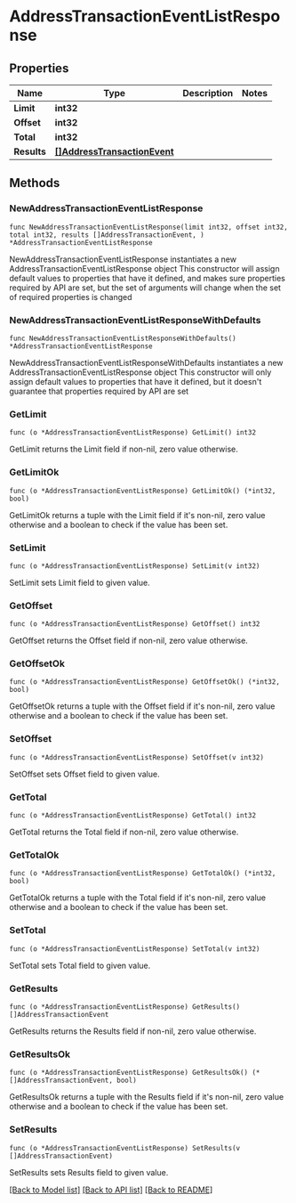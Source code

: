 # AddressTransactionEventListResponse

## Properties

Name | Type | Description | Notes
------------ | ------------- | ------------- | -------------
**Limit** | **int32** |  | 
**Offset** | **int32** |  | 
**Total** | **int32** |  | 
**Results** | [**[]AddressTransactionEvent**](AddressTransactionEvent.md) |  | 

## Methods

### NewAddressTransactionEventListResponse

`func NewAddressTransactionEventListResponse(limit int32, offset int32, total int32, results []AddressTransactionEvent, ) *AddressTransactionEventListResponse`

NewAddressTransactionEventListResponse instantiates a new AddressTransactionEventListResponse object
This constructor will assign default values to properties that have it defined,
and makes sure properties required by API are set, but the set of arguments
will change when the set of required properties is changed

### NewAddressTransactionEventListResponseWithDefaults

`func NewAddressTransactionEventListResponseWithDefaults() *AddressTransactionEventListResponse`

NewAddressTransactionEventListResponseWithDefaults instantiates a new AddressTransactionEventListResponse object
This constructor will only assign default values to properties that have it defined,
but it doesn't guarantee that properties required by API are set

### GetLimit

`func (o *AddressTransactionEventListResponse) GetLimit() int32`

GetLimit returns the Limit field if non-nil, zero value otherwise.

### GetLimitOk

`func (o *AddressTransactionEventListResponse) GetLimitOk() (*int32, bool)`

GetLimitOk returns a tuple with the Limit field if it's non-nil, zero value otherwise
and a boolean to check if the value has been set.

### SetLimit

`func (o *AddressTransactionEventListResponse) SetLimit(v int32)`

SetLimit sets Limit field to given value.


### GetOffset

`func (o *AddressTransactionEventListResponse) GetOffset() int32`

GetOffset returns the Offset field if non-nil, zero value otherwise.

### GetOffsetOk

`func (o *AddressTransactionEventListResponse) GetOffsetOk() (*int32, bool)`

GetOffsetOk returns a tuple with the Offset field if it's non-nil, zero value otherwise
and a boolean to check if the value has been set.

### SetOffset

`func (o *AddressTransactionEventListResponse) SetOffset(v int32)`

SetOffset sets Offset field to given value.


### GetTotal

`func (o *AddressTransactionEventListResponse) GetTotal() int32`

GetTotal returns the Total field if non-nil, zero value otherwise.

### GetTotalOk

`func (o *AddressTransactionEventListResponse) GetTotalOk() (*int32, bool)`

GetTotalOk returns a tuple with the Total field if it's non-nil, zero value otherwise
and a boolean to check if the value has been set.

### SetTotal

`func (o *AddressTransactionEventListResponse) SetTotal(v int32)`

SetTotal sets Total field to given value.


### GetResults

`func (o *AddressTransactionEventListResponse) GetResults() []AddressTransactionEvent`

GetResults returns the Results field if non-nil, zero value otherwise.

### GetResultsOk

`func (o *AddressTransactionEventListResponse) GetResultsOk() (*[]AddressTransactionEvent, bool)`

GetResultsOk returns a tuple with the Results field if it's non-nil, zero value otherwise
and a boolean to check if the value has been set.

### SetResults

`func (o *AddressTransactionEventListResponse) SetResults(v []AddressTransactionEvent)`

SetResults sets Results field to given value.



[[Back to Model list]](../README.md#documentation-for-models) [[Back to API list]](../README.md#documentation-for-api-endpoints) [[Back to README]](../README.md)


